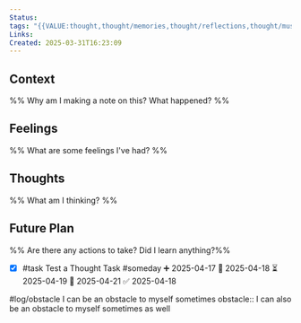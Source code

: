 ```yaml
---
Status: 
tags: "{{VALUE:thought,thought/memories,thought/reflections,thought/musings}}"
Links: 
Created: 2025-03-31T16:23:09
---
```

## Context
%% Why am I making a note on this? What happened? %%

## Feelings
%% What are some feelings I've had? %%

## Thoughts
%% What am I thinking? %%

## Future Plan
%% Are there any actions to take? Did I learn anything?%%
- [x] #task Test a Thought Task #someday ➕ 2025-04-17 🛫 2025-04-18 ⏳ 2025-04-19 📅 2025-04-21 ✅ 2025-04-18

#log/obstacle I can be an obstacle to myself sometimes
obstacle:: I can also be an obstacle to myself sometimes as well

